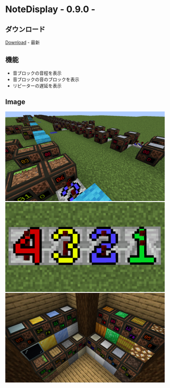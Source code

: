 # NoteDisplay - 0.9.0 -

## ダウンロード
[Download](https://github.com/memerily/ResourcePacks/raw/main/NoteDisplay/release/NoteDisplay-0.9.0/NoteDisplay-0.9.0.zip) - 最新
## 機能
- 音ブロックの音程を表示
- 音ブロックの音のブロックを表示
- リピーターの遅延を表示

## Image
<img width="512px" src="https://raw.githubusercontent.com/memerily/ResourcePacks/main/NoteDisplay/README.Image/2024-01-14_00.29.10.png">
<img width="512px" src="https://raw.githubusercontent.com/memerily/ResourcePacks/main/NoteDisplay/README.Image/2024-01-14_00.29.35.png">
<img width="512px" src="https://raw.githubusercontent.com/memerily/ResourcePacks/main/NoteDisplay/README.Image/2024-01-14_00.34.06.png">


